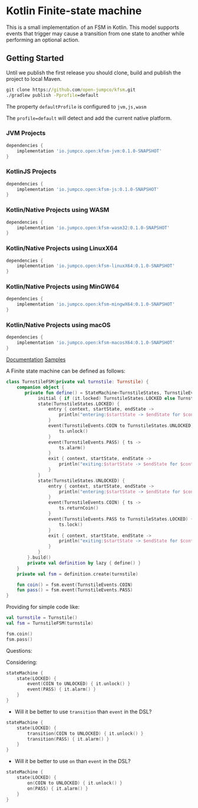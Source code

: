 # Kotlin Finite-state machine

This is a small implementation of an FSM in Kotlin.
This model supports events that trigger may cause a transition from one state to another while performing an optional action.

## Getting Started

Until we publish the first release you should clone, build and publish the project to local Maven.
```cmd
git clone https://github.com/open-jumpco/kfsm.git
./gradlew publish -Pprofile=default
```
The property `defaultProfile` is configured to `jvm,js,wasm`

The `profile=default` will detect and add the current native platform.

### JVM Projects
```groovy
dependencies {
    implementation 'io.jumpco.open:kfsm-jvm:0.1.0-SNAPSHOT'
}
```
### KotlinJS Projects
```groovy
dependencies {
    implementation 'io.jumpco.open:kfsm-js:0.1.0-SNAPSHOT'
}
```
### Kotlin/Native Projects using WASM
```groovy
dependencies {
    implementation 'io.jumpco.open:kfsm-wasm32:0.1.0-SNAPSHOT'    
}
```
### Kotlin/Native Projects using LinuxX64
```groovy
dependencies {
    implementation 'io.jumpco.open:kfsm-linuxX64:0.1.0-SNAPSHOT'    
}
```
### Kotlin/Native Projects using MinGW64
```groovy
dependencies {
    implementation 'io.jumpco.open:kfsm-mingwX64:0.1.0-SNAPSHOT'    
}
```
### Kotlin/Native Projects using macOS
```groovy
dependencies {
    implementation 'io.jumpco.open:kfsm-macosX64:0.1.0-SNAPSHOT'    
}
```

[Documentation](src/doc/asciidoc/kfsm.adoc)
[Samples](https://github.com/open-jumpco/kfsm-samples)

A Finite state machine can be defined as follows:

```kotlin
class TurnstileFSM(private val turnstile: Turnstile) {
    companion object {
       private fun define() = StateMachine<TurnstileStates, TurnstileEvents, Turnstile>().stateMachine {
            initial { if (it.locked) TurnstileStates.LOCKED else TurnstileStates.UNLOCKED }
            state(TurnstileStates.LOCKED) {
                entry { context, startState, endState ->
                    println("entering:$startState -> $endState for $context")
                }
                event(TurnstileEvents.COIN to TurnstileStates.UNLOCKED) { ts ->
                    ts.unlock()
                }
                event(TurnstileEvents.PASS) { ts ->
                    ts.alarm()
                }
                exit { context, startState, endState ->
                    println("exiting:$startState -> $endState for $context")
                }
            }
            state(TurnstileStates.UNLOCKED) {
                entry { context, startState, endState ->
                    println("entering:$startState -> $endState for $context")
                }
                event(TurnstileEvents.COIN) { ts ->
                    ts.returnCoin()
                }
                event(TurnstileEvents.PASS to TurnstileStates.LOCKED) { ts ->
                    ts.lock()
                }
                exit { context, startState, endState ->
                    println("exiting:$startState -> $endState for $context")
                }
            }
        }.build()
        private val definition by lazy { define() }
    }
    private val fsm = definition.create(turnstile)

    fun coin() = fsm.event(TurnstileEvents.COIN)
    fun pass() = fsm.event(TurnstileEvents.PASS)
}
```
Providing for simple code like:

```kotlin
val turnstile = Turnstile()
val fsm = TurnstileFSM(turnstile)

fsm.coin()
fsm.pass()
```


Questions:

Considering:
```kotlin
stateMachine {
    state(LOCKED) {
        event(COIN to UNLOCKED) { it.unlock() }
        event(PASS) { it.alarm() }
    }
}
```
* Will it be better to use `transition` than `event` in the DSL?
```kotlin
stateMachine {
    state(LOCKED) {
        transition(COIN to UNLOCKED) { it.unlock() }
        transition(PASS) { it.alarm() }
    }
}
```
* Will it be better to use `on` than `event` in the DSL?
```kotlin
stateMachine {
    state(LOCKED) {
        on(COIN to UNLOCKED) { it.unlock() }
        on(PASS) { it.alarm() }
    }
}
```
